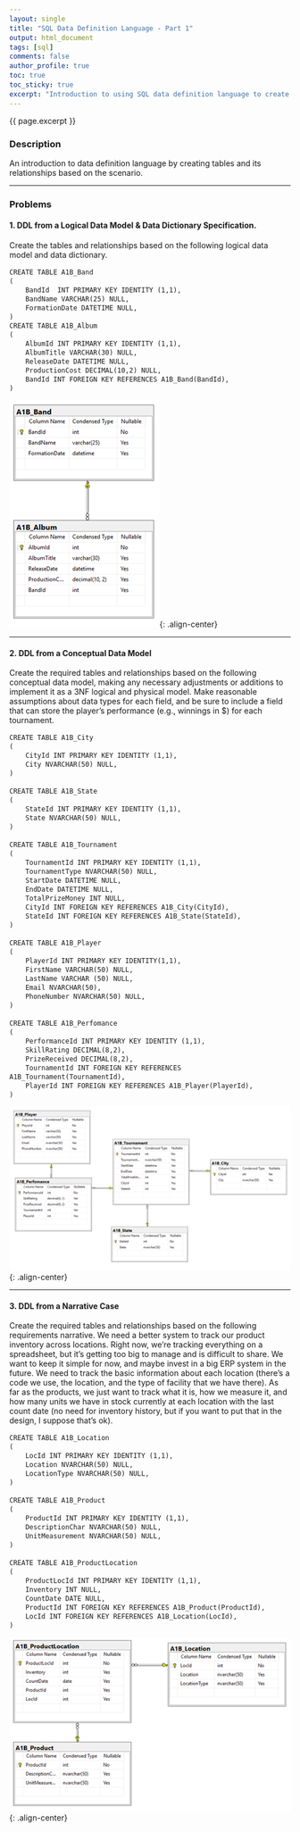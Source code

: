 ```yaml
---
layout: single
title: "SQL Data Definition Language - Part 1"
output: html_document
tags: [sql]
comments: false
author_profile: true
toc: true
toc_sticky: true
excerpt: "Introduction to using SQL data definition language to create tables with relationships."
---
```


{{ page.excerpt }}

### Description
An introduction to data definition language by creating tables and its relationships based on the scenario.

---------------------------
### Problems

#### 1. DDL from a Logical Data Model & Data Dictionary Specification.  
Create the tables and relationships based on the following logical data model and data dictionary.
```
CREATE TABLE A1B_Band 
(
	BandId	INT PRIMARY KEY IDENTITY (1,1),
	BandName VARCHAR(25) NULL,
	FormationDate DATETIME NULL,
)
CREATE TABLE A1B_Album 
(
	AlbumId INT PRIMARY KEY IDENTITY (1,1),
	AlbumTitle VARCHAR(30) NULL,
	ReleaseDate DATETIME NULL,
	ProductionCost DECIMAL(10,2) NULL,
	BandId INT FOREIGN KEY REFERENCES A1B_Band(BandId),
)
```
![SQL1](\assets\images\sql3\1.png){: .align-center} 

---

#### 2. DDL from a Conceptual Data Model 
Create the required tables and relationships based on the following conceptual data model, making any necessary adjustments or additions to implement it as a 3NF logical and physical model. Make reasonable assumptions about data types for each field, and be sure to include a field that can store the player’s performance (e.g., winnings in $) for each tournament.
```
CREATE TABLE A1B_City
(
	CityId INT PRIMARY KEY IDENTITY (1,1),
	City NVARCHAR(50) NULL,
)

CREATE TABLE A1B_State
(
	StateId INT PRIMARY KEY IDENTITY (1,1),
	State NVARCHAR(50) NULL,
)

CREATE TABLE A1B_Tournament
(
	TournamentId INT PRIMARY KEY IDENTITY (1,1),
	TournamentType NVARCHAR(50) NULL,
	StartDate DATETIME NULL,
	EndDate DATETIME NULL,
	TotalPrizeMoney INT NULL,
	CityId INT FOREIGN KEY REFERENCES A1B_City(CityId),
	StateId INT FOREIGN KEY REFERENCES A1B_State(StateId),
)

CREATE TABLE A1B_Player
(
	PlayerId INT PRIMARY KEY IDENTITY(1,1),
	FirstName VARCHAR(50) NULL,
	LastName VARCHAR (50) NULL,
	Email NVARCHAR(50),
	PhoneNumber NVARCHAR(50) NULL,
)

CREATE TABLE A1B_Perfomance
(
	PerformanceId INT PRIMARY KEY IDENTITY (1,1),
	SkillRating DECIMAL(8,2),
	PrizeReceived DECIMAL(8,2),
	TournamentId INT FOREIGN KEY REFERENCES A1B_Tournament(TournamentId),
	PlayerId INT FOREIGN KEY REFERENCES A1B_Player(PlayerId),
)

```
![SQL2](\assets\images\sql3\2.png){: .align-center}  

---

#### 3. DDL from a Narrative Case  
Create the required tables and relationships based on the following requirements narrative.
We need a better system to track our product inventory across locations. Right now, we’re tracking everything on a spreadsheet, but it’s getting too big to manage and is difficult to share. We want to keep it simple for now, and maybe invest in a big ERP system in the future. We need to track the basic information about each location (there’s a code we use, the location, and the type of facility that we have there). As far as the products, we just want to track what it is, how we measure it, and how many units we have in stock currently at each location with the last count date (no need for inventory history, but if you want to put that in the design, I suppose that’s ok).
```
CREATE TABLE A1B_Location
(
	LocId INT PRIMARY KEY IDENTITY (1,1),
	Location NVARCHAR(50) NULL,
	LocationType NVARCHAR(50) NULL,
)

CREATE TABLE A1B_Product
(
	ProductId INT PRIMARY KEY IDENTITY (1,1),
	DescriptionChar NVARCHAR(50) NULL,
	UnitMeasurement NVARCHAR(50) NULL,
)

CREATE TABLE A1B_ProductLocation
(
	ProductLocId INT PRIMARY KEY IDENTITY (1,1),
	Inventory INT NULL,
	CountDate DATE NULL,
	ProductId INT FOREIGN KEY REFERENCES A1B_Product(ProductId),
	LocId INT FOREIGN KEY REFERENCES A1B_Location(LocId),
)
```
![SQL3](\assets\images\sql3\3.png){: .align-center} 

